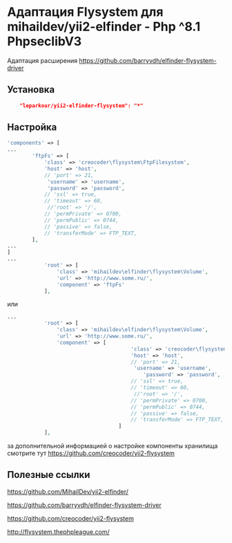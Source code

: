 Адаптация Flysystem для mihaildev/yii2-elfinder - Php ^8.1 PhpseclibV3
===========================

Адаптация расширения https://github.com/barryvdh/elfinder-flysystem-driver


## Установка

```json
    "leparkour/yii2-elfinder-flysystem": "*"
```

## Настройка
```php
'components' => [
...
        'ftpFs' => [
			'class' => 'creocoder\flysystem\FtpFilesystem',
			'host' => 'host',
			// 'port' => 21,
			 'username' => 'username',
             'password' => 'password',
			// 'ssl' => true,
			// 'timeout' => 60,
			 //'root' => '/',
			// 'permPrivate' => 0700,
			// 'permPublic' => 0744,
			// 'passive' => false,
			// 'transferMode' => FTP_TEXT,
		],
...
]
...
            'root' => [
				'class' => 'mihaildev\elfinder\flysystem\Volume',
				'url' => 'http://www.some.ru/',
                'component' => 'ftpFs'
			],

```

или

```php
...
            'root' => [
				'class' => 'mihaildev\elfinder\flysystem\Volume',
				'url' => 'http://www.some.ru/',
                'component' => [
                               			'class' => 'creocoder\flysystem\FtpFilesystem',
                               			'host' => 'host',
                               			// 'port' => 21,
                               			 'username' => 'username',
                                            'password' => 'password',
                               			// 'ssl' => true,
                               			// 'timeout' => 60,
                               			 //'root' => '/',
                               			// 'permPrivate' => 0700,
                               			// 'permPublic' => 0744,
                               			// 'passive' => false,
                               			// 'transferMode' => FTP_TEXT,
                               		]
			],

```

за дополнительной информацией о настройке компоненты хранилища смотрите тут https://github.com/creocoder/yii2-flysystem

## Полезные ссылки

https://github.com/MihailDev/yii2-elfinder/

https://github.com/barryvdh/elfinder-flysystem-driver

https://github.com/creocoder/yii2-flysystem

http://flysystem.thephpleague.com/

